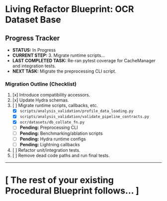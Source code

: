 # Living Refactor Blueprint: OCR Dataset Base

## Progress Tracker
- **STATUS:** In Progress
- **CURRENT STEP:** 3. Migrate runtime scripts...
- **LAST COMPLETED TASK:** Re-ran pytest coverage for CacheManager and integration tests.
- **NEXT TASK:** Migrate the preprocessing CLI script.

### Migration Outline (Checklist)
1. [x] Introduce compatibility accessors.
2. [x] Update Hydra schemas.
3. [ ] Migrate runtime scripts, callbacks, etc.
    - [x] `scripts/analysis_validation/profile_data_loading.py`
    - [x] `scripts/analysis_validation/validate_pipeline_contracts.py`
    - [x] `ocr/datasets/db_collate_fn.py`
    - [ ] **Pending:** Preprocessing CLI
    - [ ] **Pending:** Benchmarking/ablation scripts
    - [ ] **Pending:** Hydra runtime configs
    - [ ] **Pending:** Lightning callbacks
4. [ ] Refactor unit/integration tests.
5. [ ] Remove dead code paths and run final tests.

---
# [ The rest of your existing Procedural Blueprint follows... ]
